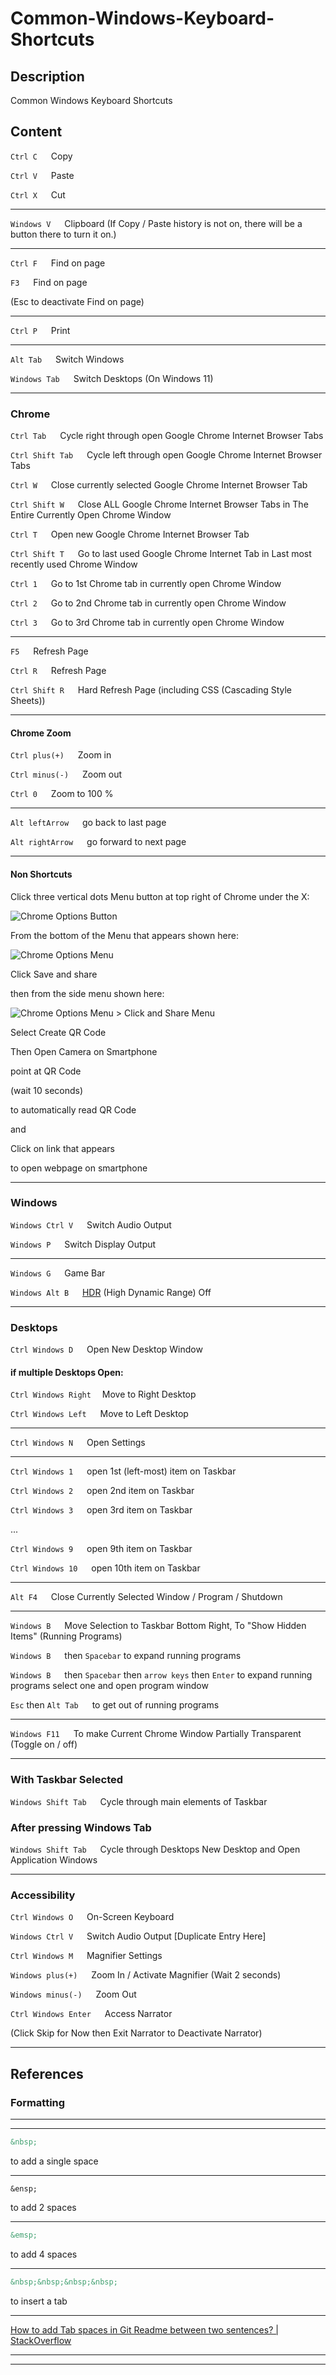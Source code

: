 # Common-Windows-Keyboard-Shortcuts

## Description

Common Windows Keyboard Shortcuts

## Content

`Ctrl C` &emsp; Copy

`Ctrl V` &emsp; Paste

`Ctrl X` &emsp; Cut

____

`Windows V` &emsp; Clipboard (If Copy / Paste history is not on, there will be a button there to turn it on.)

____

`Ctrl F` &emsp; Find on page

`F3` &emsp; Find on page

(Esc to deactivate Find on page)

____

`Ctrl P` &emsp; Print

____

`Alt Tab` &emsp; Switch Windows

`Windows Tab` &emsp; Switch Desktops (On Windows 11)

____

### Chrome

`Ctrl Tab` &emsp; Cycle right through open Google Chrome Internet Browser Tabs

`Ctrl Shift Tab` &emsp; Cycle left through open Google Chrome Internet Browser Tabs

`Ctrl W` &emsp; Close currently selected Google Chrome Internet Browser Tab

`Ctrl Shift W` &emsp; Close ALL Google Chrome Internet Browser Tabs in The Entire Currently Open Chrome Window 

`Ctrl T` &emsp; Open new Google Chrome Internet Browser Tab

`Ctrl Shift T` &emsp; Go to last used Google Chrome Internet Tab in Last most recently used Chrome Window

`Ctrl 1` &emsp; Go to 1st Chrome tab in currently open Chrome Window

`Ctrl 2` &emsp; Go to 2nd Chrome tab in currently open Chrome Window 

`Ctrl 3` &emsp; Go to 3rd Chrome tab in currently open Chrome Window 

____

`F5` &emsp; Refresh Page

`Ctrl R` &emsp; Refresh Page

`Ctrl Shift R` &emsp; Hard Refresh Page (including CSS (Cascading Style Sheets))

____

#### Chrome Zoom

`Ctrl plus(+)` &emsp; Zoom in

`Ctrl minus(-)` &emsp; Zoom out

`Ctrl 0` &emsp; Zoom to 100 %

____

`Alt leftArrow` &emsp; go back to last page

`Alt rightArrow` &emsp; go forward to next page

____

#### Non Shortcuts

Click three vertical dots Menu button at top right of Chrome under the X:

![Chrome Options Button](/static/images/ChromeOptions.png)

From the bottom of the Menu that appears shown here:

![Chrome Options Menu](/static/images/ChromeOptions2.png)

Click Save and share

then from the side menu shown here:

![Chrome Options Menu > Click and Share Menu](/static/images/ChromeOptions3.png)

Select Create QR Code

Then Open Camera on Smartphone

point at QR Code

(wait 10 seconds)

to automatically read QR Code

and 

Click on link that appears 

to open webpage on smartphone

____

### Windows

`Windows Ctrl V` &emsp; Switch Audio Output

`Windows P` &emsp; Switch Display Output

____

`Windows G` &emsp; Game Bar

`Windows Alt B` &emsp; [HDR](https://support.microsoft.com/en-us/windows/hdr-settings-in-windows-2d767185-38ec-7fdc-6f97-bbc6c5ef24e6) (High Dynamic Range) Off

____

### Desktops

`Ctrl Windows D` &emsp; Open New Desktop Window

#### if multiple Desktops Open:

`Ctrl Windows Right`&emsp;  Move to Right Desktop

`Ctrl Windows Left` &emsp; Move to Left Desktop

____

`Ctrl Windows N` &emsp; Open Settings

____

`Ctrl Windows 1` &emsp; open 1st (left-most) item on Taskbar

`Ctrl Windows 2` &emsp; open 2nd item on Taskbar

`Ctrl Windows 3` &emsp; open 3rd item on Taskbar

...

`Ctrl Windows 9` &emsp; open 9th item on Taskbar

`Ctrl Windows 10` &emsp; open 10th item on Taskbar

____

`Alt F4` &emsp; Close Currently Selected Window / Program / Shutdown

____

`Windows B` &emsp; Move Selection to Taskbar Bottom Right, To "Show Hidden Items" (Running Programs)

`Windows B` &emsp; then `Spacebar` to expand running programs

`Windows B` &emsp; then `Spacebar` then `arrow keys` then `Enter` to expand running programs select one and open program window

`Esc` then `Alt Tab` &emsp; to get out of running programs

____

`Windows F11` &emsp; To make Current Chrome Window Partially Transparent (Toggle on / off)

____

### With Taskbar Selected

`Windows Shift Tab` &emsp; Cycle through main elements of Taskbar

### After pressing Windows Tab

`Windows Shift Tab` &emsp; Cycle through Desktops New Desktop and Open Application Windows

____

### Accessibility

`Ctrl Windows O` &emsp; On-Screen Keyboard

`Windows Ctrl V` &emsp; Switch Audio Output [Duplicate Entry Here]

`Ctrl Windows M` &emsp; Magnifier Settings

`Windows plus(+)` &emsp; Zoom In / Activate Magnifier (Wait 2 seconds)

`Windows minus(-)` &emsp; Zoom Out

`Ctrl Windows Enter` &emsp; Access Narrator

(Click Skip for Now then Exit Narrator to Deactivate Narrator)

____

## References

### Formatting

____
____

```markdown
&nbsp; 
```

to add a single space

____

```markdwon
&ensp;
```

to add 2 spaces

____

```markdown
&emsp;
```

to add 4 spaces

____

```markdown
&nbsp;&nbsp;&nbsp;&nbsp;
```

to insert a tab

____

[How to add Tab spaces in Git Readme between two sentences? | StackOverflow](https://stackoverflow.com/questions/66828242/how-to-add-tab-spaces-in-git-readme-between-two-sentences)

____
____
